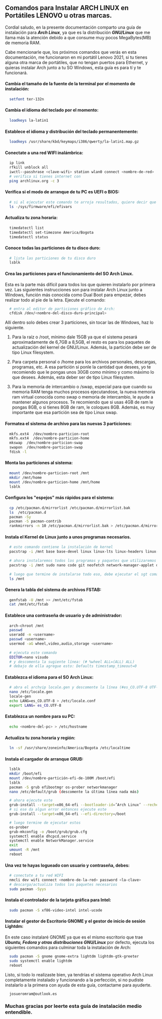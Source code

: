 ## Comandos para Instalar ARCH LINUX en Portátiles LENOVO u otras marcas.

Cordial saludo, en la presente documentación comparto una guía de instalación para ***Arch Linux***, ya que es la distribución ***GNU/Linux*** que me llama más la atención debido a que consume muy pocos MegaBytes(MB) de memoria RAM.

Cabe mencionarle que, los próximos comandos que verás en esta documentación, me funcionaron en mi portátil Lenovo 2021, si tu tienes alguna otra marca de portátiles, que no tengan puertos para Ethernet, y quieras instalar Arch junto a tu SO Windows, esta guía es para tí y te funcionará.

#### Cambia el tamaño de la fuente de la terminal por el momento de instalación:
```bash
  setfont ter-132n
```

#### Cambia el idioma del teclado por el momento:
```bash
  loadkeys la-latin1
```

#### Establece el idioma y distribución del teclado permanentemente:
```bash
  loadkeys /usr/share/kbd/keymaps/i386/qwerty/la-latin1.map.gz
```

#### Conectate a una red WIFI inalámbrica: 
```bash
  ip link
  rfkill unblock all
  iwctl--passhrase <clave-wifi> station wlan0 connect <nombre-de-red>
  # verifica si tienes internet con
  ping archlinux.org -c 3
```

#### Verifica si el modo de arranque de tu PC es UEFI o BIOS:
```bash
  # si al ejecutar este comando te arroja resultados, quiere decir que tu maquina es por UEFI
  ls -/sys/firmware/efi/efivars
```

#### Actualiza tu zona horaria:
```bash
  timedatectl list
  timedatectl set-timezone America/Bogota
  timedatectl status
```

#### Conoce todas las particiones de tu disco duro:
```bash
  # lista las particiones de tu disco duro
  lsblk
```

#### Crea las particiones para el funcionamiento del SO Arch Linux.
Esta es la parte más difícil para todos los que quieren instalarlo por primera vez. Las siguientes instrucciones son para instalar Arch Linux junto a Windows, función más conocida como Dual Boot para empezar, debes realizar todo al pie de la letra. Ejecute el comando:
```bash
  # entra al editor de particiones gráfico de Arch:
  cfdisk /dev/<nombre-del-disco-duro-principal>
```

Allí dentro solo debes crear 3 particiones, sin tocar las de Windows, haz lo siguiente.

1. Para la raíz o /root, mínimo dale 15GB ya que el sistema pesará aproximadamente de 6,7GB a 8,5GB, el resto es para los paquetes de actualización del kernel de GNU/Linux. Además, la partición debe ser de tipo Linux filesystem.

2. Para carpeta personal o /home para los archivos personales, descargas, programas, etc. A esa partición si ponle la cantidad que desees, yo te recomiendo que le pongas unos 30GB como mínimo y como máximo lo que desees. Además, esta deber ser de tipo Linux filesystem.

3. Para la memoria de intercambio o /swap, especial para que cuando su memoria RAM tenga muchos procesos ejecutandose, la nueva memoria ram virtual conocida como swap o memoria de intercambio, le ayude a mantener algunos procesos. Te recomiendo que si usas 4GB de ram le pongas 8GB, o si tienes 8GB de ram, le coloques 8GB. Además, es muy importante que esa partición sea de tipo Linux swap.

#### Formatea el sistema de archivo para las nuevas 3 particiones:
```bash
  mkfs.ext4  /dev/nombre-particion-root
  mkfs.ext4  /dev/nombre-particion-home
  mkswap  /dev/nombre-particion-swap
  swapon  /dev/nombre-particion-swap
  fdisk -l
```

#### Monta las particiones al sistema: 
```bash
  mount /dev/nombre-particion-root /mnt
  mkdir /mnt/home
  mount /dev/nombre-particion-home /mnt/home
  lsblk
```

#### Configura los "espejos" más rápidos para el sistema: 
```bash
  cp /etc/pacman.d/mirrorlist /etc/pacman.d/mirrorlist.bak
  ls  /etc/pacman.d
  pacman -Sy 
  pacman -S pacman-contrib
  rankmirrors -n 10 /etc/pacman.d/mirrorlist.bak > /etc/pacman.d/mirrorlist
```

#### Instala el Kernel de Linux junto a unos programas necesarios.
```bash
  # este comando contiene la instalación de kernel
  pacstrap -i /mnt base base-devel linux linux-lts linux-headers linux-firmware
  
  # ahora instalaremos todos los programas y paquetes que utilizaremos
  pacstrap -i /mnt sudo nano code git neofetch network-manager-applet dhcpcd brightnessctl volumeicon cbatticon vlc bluez wpa_supplicant firefox xterm which pulseaudio pavucontrol pamixer htop alacritty ranger rofi scrot redshift qtile feh libnotify notification-daemon xorg-server xorg-xinit unzip picom geeqie
  
  # luego que termine de instalarse todo eso, debe ejecutar el sgt comando para conocer los archivos /root del SO Arch
  ls /mnt
```

#### Genera la tabla del sistema de archivos FSTAB:
```bash
  genfstab -U /mnt >> /mnt/etc/fstab
  cat /mnt/etc/fstab
```

#### Establece una contraseña de usuario y de administrador: 
```bash
  arch-chroot /mnt
  passwd
  useradd -m <username>
  passwd <username>
  usermod -aG wheel,video,audio,storage <username>
  
  # ejecuta este comando
  EDITOR=nano visudo
  # y descomenta la sugiente línea: (# %wheel ALL=(ALL) ALL)
  # debajo de ella agregue esto: Defaults timestamp_timeout=0
```

#### Establezca el idioma para el SO Arch Linux:
```bash
  # abra el archvip locale.gen y descomente la línea (#es_CO.UTF-8 UTF-8)
  nano /etc/locale.gen
  locale-gen
  echo LANG=es_CO.UTF-8 > /etc/locale.conf
  export LANG= es_CO.UTF-8
```

#### Establezca un nombre para su PC:
```bash
  echo <nombre-del-pc> > /etc/hostname
```
  
#### Actualiza tu zona horaria y región:
```bash
  ln -sf /usr/share/zoneinfo/America/Bogota /etc/localtime
```

#### Instala el cargador de arranque GRUB:
```bash
  lsblk
  mkdir /boot/efi
  mount /dev/nombre-partición-efi-de-100M /boot/efi
  lsblk
  pacman -S grub efibootmgr os-prober networkmanager
  nano /etc/default/grub (descomente la última línea nada más)

  # ahora ejecute este
  grub-install --target=x86_64-efi --bootloader-id=’Arch Linux’ --recheck
  # si ese da algun error entonces ejecute este
  grub-install --target=x86_64-efi --efi-directory=/boot
```
```bash  
  # luego termine de ejecutar estos
  os-prober
  grub-mkconfig -o /boot/grub/grub.cfg
  systemctl enable dhcpcd.service
  systemctl enable NetworkManager.service
  exit
  umount -R /mnt
  reboot
```

#### Una vez te hayas logueado con usuario y contraseña, debes:
```bash
  # conectate a tu red WIFI
  nmcli dev wifi connect <nombre-de-la-red> password <la-clave>
  # descarga/actualiza todos los paquetes necesarios
  sudo pacman -Syys
```

#### Instala el controlador de la tarjeta gráfica para Intel:
```bash
  sudo pacman -S xf86-video-intel intel-ucode
```

#### Instalar el gestor de Escritorio GNOME y el gestor de inicio de sesión Lightdm:
En este caso instalaré GNOME ya que es el mismo escritorio que trae ***Ubuntu, Fedora y otras distribuciones GNU/Linux*** por defecto, ejecuta los siguientes comandos para culminar toda la instalación de Arch:
```bash
  sudo pacman -S gnome gnome-extra lightdm lightdm-gtk-greeter
  sudo systemctl enable lightdm
  reboot
```

Listo, si todo lo realizaste bien, ya tendrías el sistema operativo Arch Linux completamente instalado y funcionando a la perfección, si no pudiste instalarlo a la primera con ayuda de esta guía, contactame para ayuderte.
```email
  josueromram@outlook.es
```

### Muchas gracias por leerte esta guía de instalación medio entendible.
